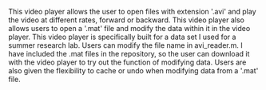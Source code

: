 This video player allows the user to open files with extension '.avi' and play the video at different rates, forward or backward. This video player also allows users to open a '.mat' file and modify the data within it in the video player. This video player is specifically built for a data set I used for a summer research lab. Users can modify the file name in avi_reader.m. I have included the .mat files in the repository, so the user can download it with the video player to try out the function of modifying data. Users are also given the flexibility to cache or undo when modifying data from a '.mat' file.
